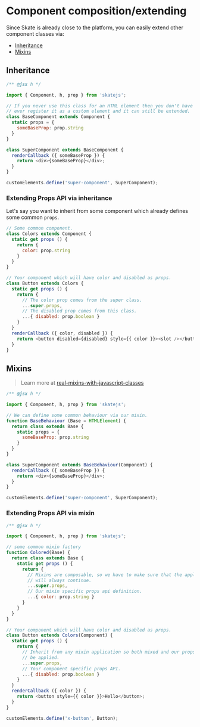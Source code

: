 # Component composition/extending

Since Skate is already close to the platform, you can easily extend other component classes via:

- [Inheritance](#inheritance)
- [Mixins](#mixins)

## Inheritance

```js
/** @jsx h */

import { Component, h, prop } from 'skatejs';

// If you never use this class for an HTML element then you don't have to
// ever register it as a custom element and it can still be extended.
class BaseComponent extends Component {
  static props = {
    someBaseProp: prop.string
  }
}

class SuperComponent extends BaseComponent {
  renderCallback ({ someBaseProp }) {
    return <div>{someBaseProp}</div>;
  }
}

customElements.define('super-component', SuperComponent);
```

### Extending Props API via inheritance

Let's say you want to inherit from some component which already defines some common `props`.

```js
// Some common component.
class Colors extends Component {
  static get props () {
    return {
      color: prop.string
    }
  }
}

// Your component which will have color and disabled as props.
class Button extends Colors {
  static get props () {
    return {
      // The color prop comes from the super class.
      ...super.props,
      // The disabled prop comes from this class.
      ...{ disabled: prop.boolean }
    }
  }
  renderCallback ({ color, disabled }) {
    return <button disabled={disabled} style={{ color }}><slot /></button>
  }
}
```


## Mixins

> Learn more at [real-mixins-with-javascript-classes](justinfagnani.com/2015/12/21/real-mixins-with-javascript-classes/)

```js
/** @jsx h */

import { Component, h, prop } from 'skatejs';

// We can define some common behaviour via our mixin.
function BaseBehaviour (Base = HTMLElement) {
  return class extends Base {
    static props = {
      someBaseProp: prop.string
    }
  }
}

class SuperComponent extends BaseBehaviour(Component) {
  renderCallback ({ someBaseProp }) {
    return <div>{someBaseProp}</div>;
  }
}

customElements.define('super-component', SuperComponent);
```


### Extending Props API via mixin

```js
/** @jsx h */

import { Component, h, prop } from 'skatejs';

// some common mixin factory
function Colored(Base) {
  return class extends Base {
    static get props () {
      return {
        // Mixins are composable, so we have to make sure that the apply chain
        // will always continue.
        ...super.props,
        // Our mixin specific props api definition.
        ...{ color: prop.string }
      }
    }
  }
}

// Your component which will have color and disabled as props.
class Button extends Colors(Component) {
  static get props () {
    return {
      // Inherit from any mixin application so both mixed and our props will
      // be applied.
      ...super.props,
      // Your component specific props API.
      ...{ disabled: prop.boolean }
    }
  }
  renderCallback ({ color }) {
    return <button style={{ color }}>Hello</button>;
  }
}

customElements.define('x-button', Button);
```
